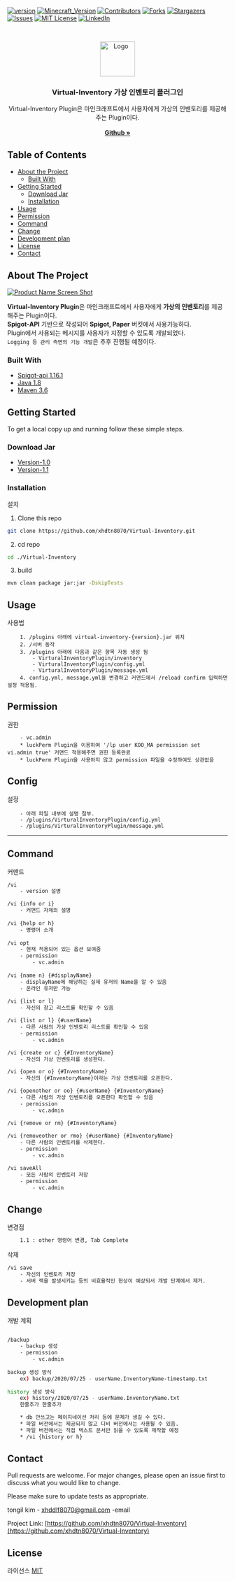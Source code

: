 <!--
*** Thanks for checking out this README Template. If you have a suggestion that would
*** make this better, please fork the repo and create a pull request or simply open
*** an issue with the tag "enhancement".
*** Thanks again! Now go create something AMAZING! :D
***
***
***
*** To avoid retyping too much info. Do a search and replace for the following:
*** github_username, repo, twitter_handle, email
-->





<!-- PROJECT SHIELDS -->
<!--
*** I'm using markdown "reference style" links for readability.
*** Reference links are enclosed in brackets [ ] instead of parentheses ( ).
*** See the bottom of this document for the declaration of the reference variables
*** for contributors-url, forks-url, etc. This is an optional, concise syntax you may use.
*** https://www.markdownguide.org/basic-syntax/#reference-style-links
-->
[![version](https://img.shields.io/badge/version-1.1-brightgreen.svg)](https://semver.org)
[![Minecraft_Version](https://img.shields.io/badge/Minecraft_Version-1.12.2~1.16.1-green.svg)](https://semver.org)
[![Contributors][contributors-shield]][contributors-url]
[![Forks][forks-shield]][forks-url]
[![Stargazers][stars-shield]][stars-url]
[![Issues][issues-shield]][issues-url]
[![MIT License][license-shield]][license-url]
[![LinkedIn][linkedin-shield]][linkedin-url]



<!-- PROJECT LOGO -->
<br />
<p align="center">
  <a href="https://github.com/github_username/repo">
    <img src="images/logo.png" alt="Logo" width="80" height="80">
  </a>

  <h3 align="center">Virtual-Inventory 가상 인벤토리 플러그인</h3>

  <p align="center">
    Virtual-Inventory Plugin은 마인크래프트에서 사용자에게 가상의 인벤토리를 제공해주는 Plugin이다.<br/>
    <br />
    <a href="https://github.com/xhdtn8070/Virtual-Inventory"><strong>Github »</strong></a>
    <br />
  </p>
</p>



<!-- TABLE OF CONTENTS -->
## Table of Contents

* [About the Project](#about-the-project)
  * [Built With](#built-with)
* [Getting Started](#getting-started)
  * [Download Jar](#download-jar)
  * [Installation](#installation)
* [Usage](#usage)
* [Permission](#permission)
* [Command](#command)
* [Change](#change)
* [Development plan](#development-plan)
* [License](#license)
* [Contact](#contact)




<!-- ABOUT THE PROJECT -->
## About The Project

[![Product Name Screen Shot][product-screenshot]](https://example.com)

**Virtual-Inventory Plugin**은 마인크래프트에서 사용자에게 **가상의 인벤토리**를 제공해주는 Plugin이다.<br/>
**Spigot-API** 기반으로 작성되어 **Spigot, Paper** 버킷에서 사용가능하다.<br/>
Plugin에서 사용되는 메시지를 사용자가 지정할 수 있도록 개발되었다.<br/>
`Logging 등 관리 측면의 기능 개발`은 추후 진행될 예정이다.<br/>


### Built With

* [Spigot-api 1.16.1](https://getbukkit.org/download/spigot)
* [Java 1.8](https://www.oracle.com/kr/java/technologies/javase/javase-jdk8-downloads.html)
* [Maven 3.6](https://maven.apache.org/download.cgi)



<!-- GETTING STARTED -->
## Getting Started

To get a local copy up and running follow these simple steps.

### Download Jar
* [Version-1.0](https://static-sample.tikim.org/Virtual-Inventory/virtual-inventory-1.0.jar)
* [Version-1.1](https://static-sample.tikim.org/Virtual-Inventory/virtual-inventory-1.1.jar)

### Installation
설치
1. Clone this repo
```sh
git clone https://github.com/xhdtn8070/Virtual-Inventory.git
```
2. cd repo
```sh
cd ./Virtual-Inventory
```
3. build
```sh
mvn clean package jar:jar -DskipTests
```


<!-- USAGE EXAMPLES -->
## Usage
사용법
```
	1. /plugins 아래에 virtual-inventory-{version}.jar 위치 
	2. /서버 동작
	3. /plugins 아래에 다음과 같은 항목 자동 생성 됨
		- VirturalInventoryPlugin/inventory
		- VirturalInventoryPlugin/config.yml
		- VirturalInventoryPlugin/message.yml
	4. config.yml, message.yml을 변경하고 커맨드에서 /reload confirm 입력하면 설정 적용됨.
```

## Permission
권한
```
    - vc.admin
	* luckPerm Plugin을 이용하여 '/lp user KOO_MA permission set vi.admin true' 커맨드 적용해주면 권한 등록완료
	* luckPerm Plugin을 사용하지 않고 permission 파일을 수정하여도 상관없음
```

## Config
설정
```
	- 아래 파일 내부에 설명 첨부.
	- /plugins/VirturalInventoryPlugin/config.yml
	- /plugins/VirturalInventoryPlugin/message.yml
```

<hr>

## Command
커맨드
```bash
/vi
	- version 설명

/vi {info or i}
	- 커맨드 자체의 설명
	
/vi {help or h}
	- 명령어 소개
	
/vi opt
	- 현재 적용되어 있는 옵션 보여줌
	- permission
		- vc.admin	
		
/vi {name n} {#displayName}
	- displayName에 해당하는 실제 유저의 Name을 알 수 있음
	- 온라인 유저만 가능
	
/vi {list or l}
	- 자신의 창고 리스트를 확인할 수 있음

/vi {list or l} {#userName}
	- 다른 사람의 가상 인벤토리 리스트를 확인할 수 있음
	- permission
		- vc.admin

/vi {create or c} {#InventoryName}
	- 자신의 가상 인벤토리를 생성한다.

/vi {open or o} {#InventoryName}
	- 자신의 {#InventoryName}이라는 가상 인벤토리를 오픈한다.

/vi {openother or oo} {#userName} {#InventoryName}
	- 다른 사람의 가상 인벤토리를 오픈한다 확인할 수 있음
	- permission
		- vc.admin

/vi {remove or rm} {#InventoryName}
	
/vi {removeother or rmo} {#userName} {#InventoryName}
	- 다른 사람의 인벤토리를 삭제한다.
	- permission
		- vc.admin

/vi saveAll
	- 모든 사람의 인벤토리 저장
	- permission
		- vc.admin
```

## Change
변경점
```bash
    1.1 : other 명령어 변경, Tab Complete
```
삭제
```bash
/vi save
	- 자신의 인벤토리 저장
	- 서버 렉을 발생시키는 등의 비효율적인 현상이 예상되서 개발 단계에서 제거.
```

## Development plan
개발 계획
```bash

/backup 
	- backup 생성
	- permission
		- vc.admin
		
backup 생성 방식
	ex) backup/2020/07/25 - userName.InventoryName-timestamp.txt
	
history 생성 방식
	ex) history/2020/07/25 - userName.InventoryName.txt
	한줄추가 한줄추가

    * db 안쓰고는 페이지네이션 처리 등에 문제가 생길 수 있다.
    * 파일 버전에서는 제공되지 않고 디비 버전에서는 사용될 수 있음.
    * 파일 버전에서는 직접 텍스트 문서만 읽을 수 있도록 제작할 예정
    * /vi {history or h}
```

<!-- CONTACT -->
## Contact

Pull requests are welcome. For major changes, please open an issue first to discuss what you would like to change.

Please make sure to update tests as appropriate.

tongil kim - xhddlf8070@gmail.com -email

Project Link: [https://github.com/xhdtn8070/Virtual-Inventory](https://github.com/xhdtn8070/Virtual-Inventory)


## License
라이선스
[MIT](https://choosealicense.com/licenses/mit/)





<!-- MARKDOWN LINKS & IMAGES -->
<!-- https://www.markdownguide.org/basic-syntax/#reference-style-links -->
[contributors-shield]: https://img.shields.io/github/contributors/xhdtn8070/Virtual-Inventory.svg?style=flat-square
[contributors-url]: https://github.com/xhdtn8070/Virtual-Inventory/graphs/contributors
[forks-shield]: https://img.shields.io/github/forks/xhdtn8070/Virtual-Inventory.svg?style=flat-square
[forks-url]: https://github.com/xhdtn8070/Virtual-Inventory/network/members
[stars-shield]: https://img.shields.io/github/stars/xhdtn8070/Virtual-Inventory.svg?style=flat-square
[stars-url]: https://github.com/xhdtn8070/Virtual-Inventory/stargazers
[issues-shield]: https://img.shields.io/github/issues/xhdtn8070/Virtual-Inventory.svg?style=flat-square
[issues-url]: https://github.com/xhdtn8070/Virtual-Inventory/issues
[license-shield]: https://img.shields.io/github/license/xhdtn8070/Virtual-Inventory.svg?style=flat-square
[license-url]: https://github.com/xhdtn8070/Virtual-Inventory/blob/master/LICENSE.txt
[linkedin-shield]: https://img.shields.io/badge/-LinkedIn-black.svg?style=flat-square&logo=linkedin&colorB=555
[linkedin-url]: https://linkedin.com/in/xhdtn8070
[product-screenshot]: images/logo.png